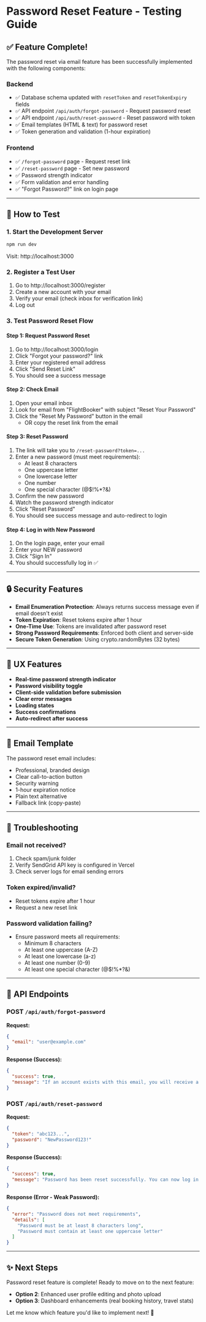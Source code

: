 # Password Reset Feature - Testing Guide

## ✅ Feature Complete!

The password reset via email feature has been successfully implemented with the following components:

### Backend
- ✅ Database schema updated with `resetToken` and `resetTokenExpiry` fields
- ✅ API endpoint `/api/auth/forgot-password` - Request password reset
- ✅ API endpoint `/api/auth/reset-password` - Reset password with token
- ✅ Email templates (HTML & text) for password reset
- ✅ Token generation and validation (1-hour expiration)

### Frontend
- ✅ `/forgot-password` page - Request reset link
- ✅ `/reset-password` page - Set new password
- ✅ Password strength indicator
- ✅ Form validation and error handling
- ✅ "Forgot Password?" link on login page

---

## 🧪 How to Test

### 1. Start the Development Server
```bash
npm run dev
```
Visit: http://localhost:3000

### 2. Register a Test User
1. Go to http://localhost:3000/register
2. Create a new account with your email
3. Verify your email (check inbox for verification link)
4. Log out

### 3. Test Password Reset Flow

#### Step 1: Request Password Reset
1. Go to http://localhost:3000/login
2. Click "Forgot your password?" link
3. Enter your registered email address
4. Click "Send Reset Link"
5. You should see a success message

#### Step 2: Check Email
1. Open your email inbox
2. Look for email from "FlightBooker" with subject "Reset Your Password"
3. Click the "Reset My Password" button in the email
   - OR copy the reset link from the email

#### Step 3: Reset Password
1. The link will take you to `/reset-password?token=...`
2. Enter a new password (must meet requirements):
   - At least 8 characters
   - One uppercase letter
   - One lowercase letter
   - One number
   - One special character (@$!%*?&)
3. Confirm the new password
4. Watch the password strength indicator
5. Click "Reset Password"
6. You should see success message and auto-redirect to login

#### Step 4: Log in with New Password
1. On the login page, enter your email
2. Enter your NEW password
3. Click "Sign In"
4. You should successfully log in ✅

---

## 🔒 Security Features

- **Email Enumeration Protection**: Always returns success message even if email doesn't exist
- **Token Expiration**: Reset tokens expire after 1 hour
- **One-Time Use**: Tokens are invalidated after password reset
- **Strong Password Requirements**: Enforced both client and server-side
- **Secure Token Generation**: Using crypto.randomBytes (32 bytes)

---

## 🎨 UX Features

- **Real-time password strength indicator**
- **Password visibility toggle**
- **Client-side validation before submission**
- **Clear error messages**
- **Loading states**
- **Success confirmations**
- **Auto-redirect after success**

---

## 📧 Email Template

The password reset email includes:
- Professional, branded design
- Clear call-to-action button
- Security warning
- 1-hour expiration notice
- Plain text alternative
- Fallback link (copy-paste)

---

## 🐛 Troubleshooting

### Email not received?
1. Check spam/junk folder
2. Verify SendGrid API key is configured in Vercel
3. Check server logs for email sending errors

### Token expired/invalid?
- Reset tokens expire after 1 hour
- Request a new reset link

### Password validation failing?
- Ensure password meets all requirements:
  - Minimum 8 characters
  - At least one uppercase (A-Z)
  - At least one lowercase (a-z)
  - At least one number (0-9)
  - At least one special character (@$!%*?&)

---

## 📝 API Endpoints

### POST `/api/auth/forgot-password`
**Request:**
```json
{
  "email": "user@example.com"
}
```

**Response (Success):**
```json
{
  "success": true,
  "message": "If an account exists with this email, you will receive a password reset link."
}
```

### POST `/api/auth/reset-password`
**Request:**
```json
{
  "token": "abc123...",
  "password": "NewPassword123!"
}
```

**Response (Success):**
```json
{
  "success": true,
  "message": "Password has been reset successfully. You can now log in with your new password."
}
```

**Response (Error - Weak Password):**
```json
{
  "error": "Password does not meet requirements",
  "details": [
    "Password must be at least 8 characters long",
    "Password must contain at least one uppercase letter"
  ]
}
```

---

## ✨ Next Steps

Password reset feature is complete! Ready to move on to the next feature:
- **Option 2**: Enhanced user profile editing and photo upload
- **Option 3**: Dashboard enhancements (real booking history, travel stats)

Let me know which feature you'd like to implement next! 🚀
